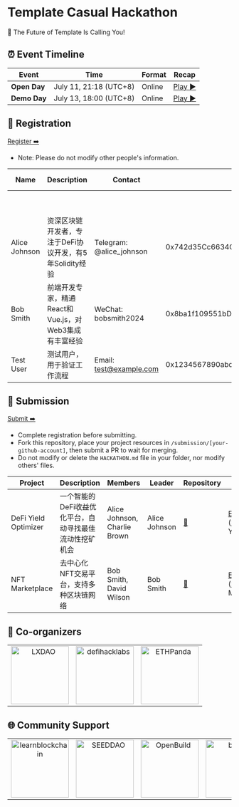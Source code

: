 # Template Casual Hackathon

<!-- [English](/docs/README_EN-US.md) | [简体中文](/docs/README_ZH-CN.md) -->

🧬 The Future of Template Is Calling You!


## ⏰ Event Timeline

| Event           | Time                  | Format    | Recap                |
| --------------- | --------------------- | --------- | ------------------------------ |
| **Open Day**  | July 11, 21:18 (UTC+8) | Online | [Play ▶️](https://example.com/) |
| **Demo Day** | July 13, 18:00 (UTC+8) | Online |   [Play ▶️](https://example.com/)  |


## 📝 Registration

<!-- Registration link start -->
[Register ➡️](https://github.com/CasualHackathon/Template/issues/new?title=Registration&body=%23%23%20Registration%20Form%0A%0A**Name%3A**%20(Please%20enter%20your%20full%20name)%0A%0A---%0A%0A**Description%3A**%20(Brief%20personal%20introduction%20including%20skills%20and%20experience)%0A%0A---%0A%0A**Contact%3A**%20(Format%3A%20Contact%20Method%3A%20Contact%20Account%2C%20e.g.%2C%20Telegram%3A%20%40username%2C%20WeChat%3A%20username%2C%20Email%3A%20email%40example.com)%0A%0A---%0A%0A**Wallet%20Address%3A**%20(Your%20wallet%20address%20or%20ENS%20domain%20on%20Ethereum%20mainnet)%0A%0A---%0A%0A**Team%20Willingness%3A**%20(Choose%20one%3A%20Yes%20%7C%20No%20%7C%20Maybe)%0A%0A---)
<!-- Registration link end -->

- Note: Please do not modify other people's information.

<!-- Registration start -->
| Name | Description | Contact | Wallet Address | Team Willingness | Operate |
| ---- | ----------- | ------- | -------------- | ---------------- | ------- |
|  |  |  |  |  | [Edit](https://github.com/CasualHackathon/Template/issues/new?title=Registration%20-%20&body=%23%23%20Registration%20Form%0A%0A**Name%3A**%0A%0A%0A%0A**Description%3A**%0A%0A%0A%0A**Contact%3A**%0A%0A%0A%0A**Wallet%20Address%3A**%0A%0A%0A%0A**Team%20Willingness%3A**%0A%0A) |
|  |  |  |  |  | [Edit](https://github.com/CasualHackathon/Template/issues/new?title=Registration%20-%20&body=%23%23%20Registration%20Form%0A%0A**Name%3A**%0A%0A%0A%0A**Description%3A**%0A%0A%0A%0A**Contact%3A**%0A%0A%0A%0A**Wallet%20Address%3A**%0A%0A%0A%0A**Team%20Willingness%3A**%0A%0A) |
| Alice Johnson | 资深区块链开发者，专注于DeFi协议开发，有5年Solidity经验 | Telegram: @alice_johnson | 0x742d35Cc6634C0532925a3b8D4C9db96C4b4d8b6 | Yes | [Edit](https://github.com/CasualHackathon/Template/issues/new?title=Registration%20-%20Alice%20Johnson&body=%23%23%20Registration%20Form%0A%0A**Name%3A**%0A%0AAlice%20Johnson%0A%0A**Description%3A**%0A%0A%E8%B5%84%E6%B7%B1%E5%8C%BA%E5%9D%97%E9%93%BE%E5%BC%80%E5%8F%91%E8%80%85%EF%BC%8C%E4%B8%93%E6%B3%A8%E4%BA%8EDeFi%E5%8D%8F%E8%AE%AE%E5%BC%80%E5%8F%91%EF%BC%8C%E6%9C%895%E5%B9%B4Solidity%E7%BB%8F%E9%AA%8C%0A%0A**Contact%3A**%0A%0ATelegram%3A%20%40alice_johnson%0A%0A**Wallet%20Address%3A**%0A%0A0x742d35Cc6634C0532925a3b8D4C9db96C4b4d8b6%0A%0A**Team%20Willingness%3A**%0A%0AYes) |
| Bob Smith | 前端开发专家，精通React和Vue.js，对Web3集成有丰富经验 | WeChat: bobsmith2024 | 0x8ba1f109551bD432803012645Hac136c4c8c8c8c | Maybe | [Edit](https://github.com/CasualHackathon/Template/issues/new?title=Registration%20-%20Bob%20Smith&body=%23%23%20Registration%20Form%0A%0A**Name%3A**%0A%0ABob%20Smith%0A%0A**Description%3A**%0A%0A%E5%89%8D%E7%AB%AF%E5%BC%80%E5%8F%91%E4%B8%93%E5%AE%B6%EF%BC%8C%E7%B2%BE%E9%80%9AReact%E5%92%8CVue.js%EF%BC%8C%E5%AF%B9Web3%E9%9B%86%E6%88%90%E6%9C%89%E4%B8%B0%E5%AF%8C%E7%BB%8F%E9%AA%8C%0A%0A**Contact%3A**%0A%0AWeChat%3A%20bobsmith2024%0A%0A**Wallet%20Address%3A**%0A%0A0x8ba1f109551bD432803012645Hac136c4c8c8c8c%0A%0A**Team%20Willingness%3A**%0A%0AMaybe) |
| Test User | 测试用户，用于验证工作流程 | Email: test@example.com | 0x1234567890abcdef1234567890abcdef12345678 | Yes | [Edit](https://github.com/CasualHackathon/Template/issues/new?title=Registration%20-%20Test%20User&body=%23%23%20Registration%20Form%0A%0A**Name%3A**%0A%0ATest%20User%0A%0A**Description%3A**%0A%0A%E6%B5%8B%E8%AF%95%E7%94%A8%E6%88%B7%EF%BC%8C%E7%94%A8%E4%BA%8E%E9%AA%8C%E8%AF%81%E5%B7%A5%E4%BD%9C%E6%B5%81%E7%A8%8B%0A%0A**Contact%3A**%0A%0AEmail%3A%20test%40example.com%0A%0A**Wallet%20Address%3A**%0A%0A0x1234567890abcdef1234567890abcdef12345678%0A%0A**Team%20Willingness%3A**%0A%0AYes) |

<!-- Registration end -->


## 🎯 Submission

<!-- Submission link start -->

[Submit ➡️](https://github.com/CasualHackathon/Template/issues/new?title=Submission&body=%23%23%20Project%20Submission%20Form%0A%0A**Project%20Name%3A**%20(Enter%20your%20project%20name)%0A%0A---%0A%0A**Project%20Description%3A**%20(Brief%20description%20about%20your%20project%20in%20one%20sentence)%0A%0A---%0A%0A**Project%20Members%3A**%20(List%20all%20team%20members%2C%20comma-separated)%0A%0A---%0A%0A**Project%20Leader%3A**%20(Project%20leader%20name)%0A%0A---%0A%0A**Repository%20URL%3A**%20(Open%20source%20repository%20URL%20-%20project%20must%20be%20open%20source)%0A%0A---)

<!-- Submission link end -->

- Complete registration before submitting.
- Fork this repository, place your project resources in `/submission/[your-github-account]`, then submit a PR to wait for merging.
- Do not modify or delete the `HACKATHON.md` file in your folder, nor modify others' files.

<!-- Submission start -->
| Project | Description | Members | Leader | Repository | Operate |
| ----------- | ----------------- | -------------- | ------- | ---------- | -------- |
| DeFi Yield Optimizer | 一个智能的DeFi收益优化平台，自动寻找最佳流动性挖矿机会 | Alice Johnson, Charlie Brown | Alice Johnson | [🔗](https://github.com/alice-johnson/defi-yield-optimizer) | [Edit](https://github.com/CasualHackathon/Template/issues/new?title=Submission%20-%20DeFi%20Yield%20Optimizer&body=%23%23%20Project%20Submission%20Form%0A%0A**Project%20Name%3A**%0A%0ADeFi%20Yield%20Optimizer%0A%0A**Project%20Description%3A**%0A%0A%E4%B8%80%E4%B8%AA%E6%99%BA%E8%83%BD%E7%9A%84DeFi%E6%94%B6%E7%9B%8A%E4%BC%98%E5%8C%96%E5%B9%B3%E5%8F%B0%EF%BC%8C%E8%87%AA%E5%8A%A8%E5%AF%BB%E6%89%BE%E6%9C%80%E4%BD%B3%E6%B5%81%E5%8A%A8%E6%80%A7%E6%8C%96%E7%9F%BF%E6%9C%BA%E4%BC%9A%0A%0A**Project%20Members%3A**%0A%0AAlice%20Johnson%2C%20Charlie%20Brown%0A%0A**Project%20Leader%3A**%0A%0AAlice%20Johnson%0A%0A**Repository%20URL%3A**%0A%0Ahttps%3A%2F%2Fgithub.com%2Falice-johnson%2Fdefi-yield-optimizer) &#124; [File](https://github.com/CasualHackathon/Template/blob/main/submission/DeFi Yield Optimizer.md) |
| NFT Marketplace | 去中心化NFT交易平台，支持多种区块链网络 | Bob Smith, David Wilson | Bob Smith | [🔗](https://github.com/bob-smith/nft-marketplace) | [Edit](https://github.com/CasualHackathon/Template/issues/new?title=Submission%20-%20NFT%20Marketplace&body=%23%23%20Project%20Submission%20Form%0A%0A**Project%20Name%3A**%0A%0ANFT%20Marketplace%0A%0A**Project%20Description%3A**%0A%0A%E5%8E%BB%E4%B8%AD%E5%BF%83%E5%8C%96NFT%E4%BA%A4%E6%98%93%E5%B9%B3%E5%8F%B0%EF%BC%8C%E6%94%AF%E6%8C%81%E5%A4%9A%E7%A7%8D%E5%8C%BA%E5%9D%97%E9%93%BE%E7%BD%91%E7%BB%9C%0A%0A**Project%20Members%3A**%0A%0ABob%20Smith%2C%20David%20Wilson%0A%0A**Project%20Leader%3A**%0A%0ABob%20Smith%0A%0A**Repository%20URL%3A**%0A%0Ahttps%3A%2F%2Fgithub.com%2Fbob-smith%2Fnft-marketplace) &#124; [File](https://github.com/CasualHackathon/Template/blob/main/submission/NFT Marketplace.md) |

<!-- Submission end -->


## 🤝 Co-organizers


<table>
    <tr>
        <td  align="center" valign="middle">
            <a href="https://lxdao.io/" target="_blank">
                <img src="./materials/images/LXDAO.png" alt="LXDAO" width="130" />
            </a>
        </td>
         <td align="center" valign="middle">
            <a href="https://defihacklabs.io/" target="_blank">
                <img src="./materials/images/defihacklabs.png" alt="defihacklabs" width="130" />
            </a>
        </td>
        <td  align="center" valign="middle">
            <a href="https://ethpanda.org/" target="_blank">
                <img src="./materials/images/ETHPanda.png" alt="ETHPanda" width="130" />
            </a>
        </td>
    </tr>
</table>

## 🌐 Community Support

<table>
    <tr>
        <td align="center" valign="middle">
            <a href="https://learnblockchain.cn/" target="_blank">
                <img src="./materials/images/learnblockchain.png" alt="learnblockchain" width="130" />
            </a>
        </td>
        <td align="center" valign="middle">
            <a href="https://seedao.xyz/" target="_blank">
                <img src="./materials/images/SEEDDAO.png" alt="SEEDDAO" width="130" />
            </a>
        </td>
        <td align="center" valign="middle">
            <a href="https://openbuild.xyz/" target="_blank">
                <img src="./materials/images/OpenBuild.png" alt="OpenBuild" width="130" />
            </a>
        </td>
        <td align="center" valign="middle">
            <a href="https://x.com/BUPT3DAO" target="_blank">
                <img src="./materials/images/imagesbupt3.png" alt="bupt3" width="130" />
            </a>
        </td>
        <td align="center" valign="middle">
            <a href="https://x.com/THUBA_DAO/" target="_blank">
                <img src="./materials/images/thuba.png" alt="THUBA_DAO" width="130" />
            </a>
        </td>
    </tr>
</table>
